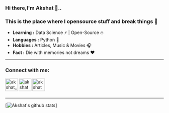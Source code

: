 ### Hi there,I'm Akshat 👋..

### This is the place where I opensource stuff and break things 🤣

-  **Learning :** Data Science :zap: | Open-Source :fire:	
-  **Languages :** Python 🐍
-  **Hobbies :** Articles, Music & Movies :headphones:
-  **Fact :** Die with memories not dreams :heart: 
---------------------------------------------------------------------------------------------------------------------------------------------------------------------------------

### Connect with me:

<!--[<img align="left" alt="codeSTACKr.com" width="22px" src="https://raw.githubusercontent.com/iconic/open-iconic/master/svg/globe.svg" />][website]
[<img align="left" alt="codeSTACKr | YouTube" width="22px" src="https://cdn.jsdelivr.net/npm/simple-icons@v3/icons/youtube.svg" />][youtube]-->
[<img align="left" alt="akshat_gurnani | Twitter" width="40px" src="https://img.icons8.com/fluent/48/000000/twitter.png" />][twitter]
[<img align="left" alt="akshatgurnani | LinkedIn" width="40px" src="https://img.icons8.com/color/48/000000/linkedin.png" />][linkedin]
[<img align="left" alt="akshatgurnani | Mail" width="40px" src="https://img.icons8.com/fluent/48/000000/gmail.png" />][Mail]
<br />

<!--### Languages and Tools:

<img align="left" alt="Visual Studio Code" width="26px" src="https://img.icons8.com/fluent/48/000000/visual-studio-code-2019.png" />
<img align="left" alt="SQL" width="26px" src="https://raw.githubusercontent.com/github/explore/80688e429a7d4ef2fca1e82350fe8e3517d3494d/topics/sql/sql.png" />
<img align="left" alt="MySQL" width="26px" src="https://raw.githubusercontent.com/github/explore/80688e429a7d4ef2fca1e82350fe8e3517d3494d/topics/mysql/mysql.png" />
<img align="left" alt="MongoDB" width="26px" src="https://img.icons8.com/color/48/000000/mongodb.png" />
<img align="left" alt="Git" width="26px" src="https://raw.githubusercontent.com/github/explore/80688e429a7d4ef2fca1e82350fe8e3517d3494d/topics/git/git.png" />
<img align="left" alt="GitHub" width="26px" src="https://raw.githubusercontent.com/github/explore/78df643247d429f6cc873026c0622819ad797942/topics/github/github.png" />
<img align="left" alt="HTML5" width="26px" src="https://raw.githubusercontent.com/github/explore/80688e429a7d4ef2fca1e82350fe8e3517d3494d/topics/terminal/terminal.png" />

<br />
<br />
-->
<BR>
  
---------------------------------------------------------------------------------------------------------------------------------------------------------------------------------
[![Akshat's github stats](https://github-readme-stats.vercel.app/api?username=akshatgurnani&count_private=true&show_icons=true&theme=tokyonight&bg_color=00000000)]

[linkedin]: https://linkedin.com/in/akshatgurnani
[twitter]: https://twitter.com/akshat_gurnani
[Mail]: https://mail.google.com/mail/u/0/?view=cm&fs=1&to=akshatgurnani1999@gmail.com&su=SUBJECT&body=BODY&tf=1
